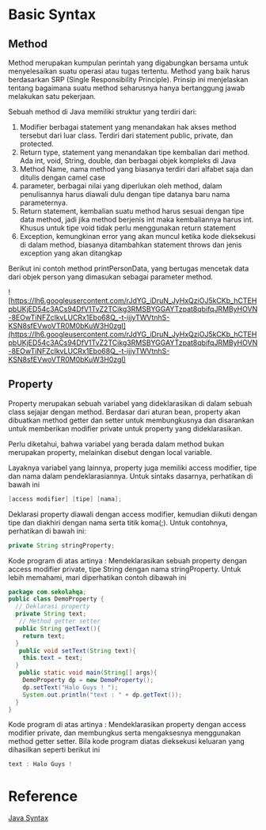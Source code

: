 # Basic Syntax

## **Method**

Method merupakan kumpulan perintah yang digabungkan bersama untuk menyelesaikan suatu operasi atau tugas tertentu. Method yang baik harus berdasarkan SRP (Single Responsibility Principle). Prinsip ini menjelaskan tentang bagaimana suatu method seharusnya hanya bertanggung jawab melakukan satu pekerjaan.

Sebuah method di Java memiliki struktur yang terdiri dari:

1. Modifier berbagai statement yang menandakan hak akses method tersebut dari luar class. Terdiri dari statement public, private, dan protected.
2. Return type, statement yang menandakan tipe kembalian dari method. Ada int, void, String, double, dan berbagai objek kompleks di Java
3. Method Name, nama method yang biasanya terdiri dari alfabet saja dan ditulis dengan camel case
4. parameter, berbagai nilai yang diperlukan oleh method, dalam penulisannya harus diawali dulu dengan tipe datanya baru nama parameternya.
5. Return statement, kembalian suatu method harus sesuai dengan tipe data method, jadi jika method berjenis int maka kembaliannya harus int. Khusus untuk tipe void tidak perlu menggunakan return statement
6. Exception, kemungkinan error yang akan muncul ketika kode dieksekusi di dalam method, biasanya ditambahkan statement throws dan jenis exception yang akan ditangkap

Berikut ini contoh method printPersonData, yang bertugas mencetak data dari objek person yang dimasukan sebagai parameter method.

![https://lh6.googleusercontent.com/rJdYG_iDruN_JyHxQziOJ5kCKb_hCTEHpbUKjED54c3ACs94DfV1TvZ2TCikg3RMSBYGGAYTzpat8qbifqJRMByHOVN-8EOwTiNFZclkvLUCRx1Ebo68Q_-t-ijjyTWVtnhS-KSN8sfEVwoVTR0M0bKuW3H0zgI](https://lh6.googleusercontent.com/rJdYG_iDruN_JyHxQziOJ5kCKb_hCTEHpbUKjED54c3ACs94DfV1TvZ2TCikg3RMSBYGGAYTzpat8qbifqJRMByHOVN-8EOwTiNFZclkvLUCRx1Ebo68Q_-t-ijjyTWVtnhS-KSN8sfEVwoVTR0M0bKuW3H0zgI)

## **Property**

Property merupakan sebuah variabel yang dideklarasikan di dalam sebuah class sejajar dengan method. Berdasar dari aturan bean, property akan dibuatkan method getter dan setter untuk membungkusnya dan disarankan untuk memberikan modifier private untuk property yang dideklarasikan.

Perlu diketahui, bahwa variabel yang berada dalam method bukan merupakan property, melainkan disebut dengan local variable.

Layaknya variabel yang lainnya, property juga memiliki access modifier, tipe dan nama dalam pendeklarasiannya. Untuk sintaks dasarnya, perhatikan di bawah ini

```java
[access modifier] [tipe] [nama];
```

Deklarasi property diawali dengan access modifier, kemudian diikuti dengan tipe dan diakhiri dengan nama serta titik koma(;). Untuk contohnya, perhatikan di bawah ini:

```java
private String stringProperty;
```

Kode program di atas artinya : Mendeklarasikan sebuah property dengan access modifier private, tipe String dengan nama stringProperty. Untuk lebih memahami, mari diperhatikan contoh dibawah ini

```java
package com.sekolahqa;
public class DemoProperty {
  // Deklarasi property
  private String text;
   // Method getter setter
  public String getText(){
    return text;
  }
   public void setText(String text){
    this.text = text;
  }
   public static void main(String[] args){
    DemoProperty dp = new DemoProperty();
    dp.setText("Halo Guys ! ");
    System.out.println("text : " + dp.getText());
  }
}
```

Kode program di atas artinya : Mendeklarasikan property dengan access modifier private, dan membungkus serta mengaksesnya menggunakan method getter setter. Bila kode program diatas dieksekusi keluaran yang dihasilkan seperti berikut ini

```java
text : Halo Guys !
```

# Reference

[Java Syntax](https://www.w3schools.com/java/java_syntax.asp)